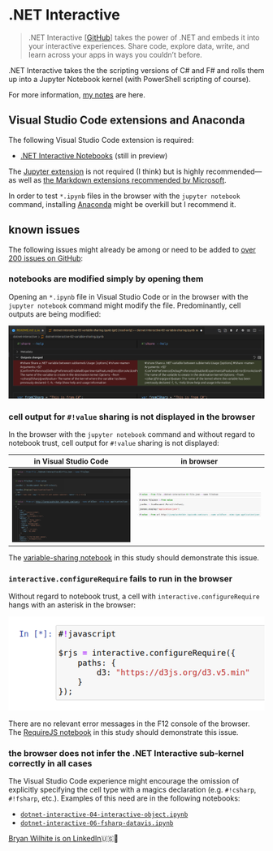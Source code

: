 # .NET Interactive

>.NET Interactive [[GitHub](https://github.com/dotnet/interactive)] takes the power of .NET and embeds it into your interactive experiences. Share code, explore data, write, and learn across your apps in ways you couldn’t before.

.NET Interactive takes the the scripting versions of C# and F# and rolls them up into a Jupyter Notebook kernel (with PowerShell scripting of course).

For more information, [my notes](./dotnet-interactive.ipynb) are here.

## Visual Studio Code extensions and Anaconda

The following Visual Studio Code extension is required:

- [.NET Interactive Notebooks](https://marketplace.visualstudio.com/items?itemName=ms-dotnettools.dotnet-interactive-vscode) (still in preview)

The [Jupyter extension](https://marketplace.visualstudio.com/items?itemName=ms-toolsai.jupyter) is not required (I think) but is highly recommended—as well as [the Markdown extensions recommended by Microsoft](https://code.visualstudio.com/Docs/languages/markdown).

In order to test `*.ipynb` files in the browser with the `jupyter notebook` command, installing [Anaconda](https://www.anaconda.com/) might be overkill but I recommend it.

## known issues

The following issues might already be among or need to be added to [over 200 issues on GitHub](https://github.com/dotnet/interactive/issues):

### notebooks are modified simply by opening them

Opening an `*.ipynb` file in Visual Studio Code or in the browser with the `jupyter notebook` command might modify the file. Predominantly, cell outputs are being modified:

![notebooks are modified simply by opening them](./images/notebooks-are-modified-simply-by-opening-them.png)

### cell output for `#!value` sharing is not displayed in the browser

In the browser with the `jupyter notebook` command and without regard to notebook trust, cell output for `#!value` sharing is not displayed:

| in Visual Studio Code | in browser |
|- |-
| ![value sharing in vscode](./images/value-sharing-in-vscode.png) | ![value sharing in browser](./images/value-sharing-in-browser.png) |

The [variable-sharing notebook](./dotnet-interactive-02-variable-sharing.ipynb) in this study should demonstrate this issue.

### `interactive.configureRequire` fails to run in the browser

Without regard to notebook trust, a cell with `interactive.configureRequire` hangs with an asterisk in the browser:

![interactive.configureRequire hangs](./images/interactive-configure-require-hangs.png)

There are no relevant error messages in the F12 console of the browser. The [RequireJS notebook](./dotnet-interactive-05-requirejs.ipynb) in this study should demonstrate this issue.

### the browser does not infer the .NET Interactive sub-kernel correctly in all cases

The Visual Studio Code experience might encourage the omission of explicitly specifying the cell type with a magics declaration (e.g. `#!csharp`, `#!fsharp`, etc.). Examples of this need are in the following notebooks:

- [`dotnet-interactive-04-interactive-object.ipynb`](./dotnet-interactive-04-interactive-object.ipynb)
- [`dotnet-interactive-06-fsharp-datavis.ipynb`](./dotnet-interactive-06-fsharp-datavis.ipynb)

[Bryan Wilhite is on LinkedIn](https://www.linkedin.com/in/wilhite)🇺🇸💼
